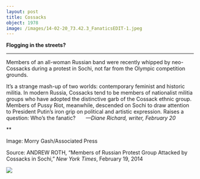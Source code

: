 ```yaml
---
layout: post
title: Cossacks
object: 1978
image: /images/14-02-20_73.42.3_FanaticsEDIT-1.jpeg
---
```

**Flogging in the streets?**

****

Members of an all-woman Russian band were recently whipped by neo-Cossacks during a protest in Sochi, not far from the Olympic competition grounds.

It’s a strange mash-up of two worlds: contemporary feminist and historic militia. In modern Russia, Cossacks tend to be members of nationalist militia groups who have adopted the distinctive garb of the Cossack ethnic group. Members of Pussy Riot, meanwhile, descended on Sochi to draw attention to President Putin’s iron grip on political and artistic expression. Raises a question: Who’s the fanatic?       *—Diane Richard, writer, February 20*

**

Image: Morry Gash/Associated Press

Source: ANDREW ROTH, “Members of Russian Protest Group Attacked by Cossacks in Sochi,” *New York Times*, February 19, 2014

![]({{siteurl.base}}/images/14-02-20_73.42.3_FanaticsEDIT-1.jpeg)

